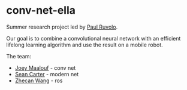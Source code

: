 # conv-net-ella

Summer research project led by [Paul Ruvolo](https://github.com/paulruvolo).

Our goal is to combine a convolutional neural network with an efficient lifelong learning algorithm and use the result on a mobile robot.

The team:
* [Joey Maalouf](https://github.com/joeylmaalouf) - conv net
* [Sean Carter](https://github.com/seanccarter) - modern net
* [Zhecan Wang](https://github.com/ZhecanJamesWang) - ros
